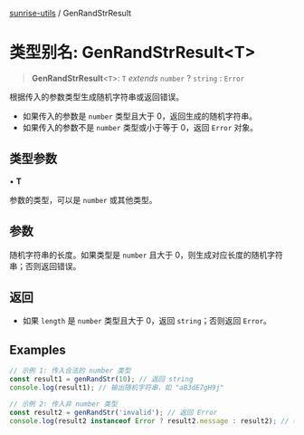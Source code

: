 [sunrise-utils](../globals.md) / GenRandStrResult

# 类型别名: GenRandStrResult\<T\>

> **GenRandStrResult**\<`T`\>: `T` *extends* `number` ? `string` : `Error`

根据传入的参数类型生成随机字符串或返回错误。
- 如果传入的参数是 `number` 类型且大于 0，返回生成的随机字符串。
- 如果传入的参数不是 `number` 类型或小于等于 0，返回 `Error` 对象。

## 类型参数

• **T**

参数的类型，可以是 `number` 或其他类型。

## 参数

随机字符串的长度。如果类型是 `number` 且大于 0，则生成对应长度的随机字符串；否则返回错误。

## 返回

- 如果 `length` 是 `number` 类型且大于 0，返回 `string`；否则返回 `Error`。

## Examples

```ts
// 示例 1: 传入合法的 number 类型
const result1 = genRandStr(10); // 返回 string
console.log(result1); // 输出随机字符串，如 "aB3dE7gH9j"
```

```ts
// 示例 2: 传入非 number 类型
const result2 = genRandStr('invalid'); // 返回 Error
console.log(result2 instanceof Error ? result2.message : result2); // 输出错误信息
```
